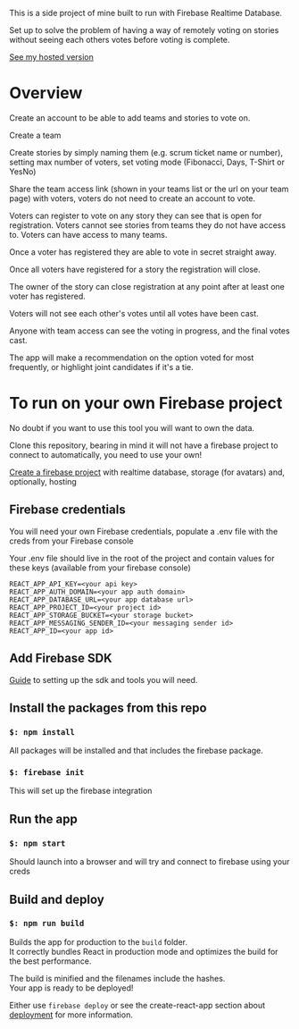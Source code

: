 This is a side project of mine built to run with Firebase Realtime Database.

Set up to solve the problem of having a way of remotely voting on stories without seeing each others votes before voting is complete.

[See my hosted version](https://storyvotes.web.app)

# Overview

Create an account to be able to add teams and stories to vote on. 

Create a team

Create stories by simply naming them (e.g. scrum ticket name or number), 
setting max number of voters, set voting mode (Fibonacci, Days, T-Shirt or YesNo)

Share the team access link (shown in your teams list or the url on your team page) with voters, 
voters do not need to create an account to vote.

Voters can register to vote on any story they can see that is open for registration. Voters cannot see stories from
teams they do not have access to. Voters can have access to many teams.

Once a voter has registered they are able to vote in secret straight away.

Once all voters have registered for a story the registration will close.

The owner of the story can close registration at any point after at least one voter has registered.

Voters will not see each other's votes until all votes have been cast.

Anyone with team access can see the voting in progress, and the final votes cast.

The app will make a recommendation on the option voted for most frequently, or highlight joint candidates if it's a tie.

# To run on your own Firebase project

No doubt if you want to use this tool you will want to own the data. 

Clone this repository, bearing in mind it will not have a firebase project to connect to automatically, you need to use your own!

[Create a firebase project](https://firebase.google.com/) with realtime database, storage (for avatars) and, optionally, hosting

## Firebase credentials

You will need your own Firebase credentials, populate a .env file with the creds from your Firebase console

Your .env file should live in the root of the project and contain values for these keys (available from your firebase console)

    REACT_APP_API_KEY=<your api key>
    REACT_APP_AUTH_DOMAIN=<your app auth domain>
    REACT_APP_DATABASE_URL=<your app database url>
    REACT_APP_PROJECT_ID=<your project id>
    REACT_APP_STORAGE_BUCKET=<your storage bucket>
    REACT_APP_MESSAGING_SENDER_ID=<your messaging sender id>
    REACT_APP_ID=<your app id>

## Add Firebase SDK

[Guide](https://firebase.google.com/docs/web/setup) to setting up the sdk and tools you will need.

## Install the packages from this repo

### `$: npm install`

All packages will be installed and that includes the firebase package.

### `$: firebase init`

This will set up the firebase integration

## Run the app

### `$: npm start`

Should launch into a browser and will try and connect to firebase using your creds

## Build and deploy

### `$: npm run build`

Builds the app for production to the `build` folder.<br />
It correctly bundles React in production mode and optimizes the build for the best performance.

The build is minified and the filenames include the hashes.<br />
Your app is ready to be deployed!

Either use `firebase deploy` or see the create-react-app section about [deployment](https://facebook.github.io/create-react-app/docs/deployment) for more information.